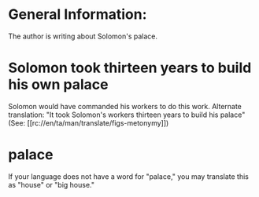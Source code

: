 # General Information:

The author is writing about Solomon's palace.

# Solomon took thirteen years to build his own palace

Solomon would have commanded his workers to do this work. Alternate translation: "It took Solomon's workers thirteen years to build his palace" (See: [[rc://en/ta/man/translate/figs-metonymy]])

# palace

If your language does not have a word for "palace," you may translate this as "house" or "big house."

